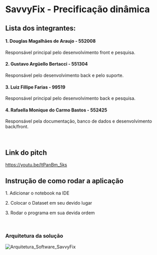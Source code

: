 # SavvyFix - Precificação dinâmica

## Lista dos integrantes:
#### 1. Douglas Magalhães de Araujo - 552008
<p>Responsável principal pelo desenvolvimento front e pesquisa.</p>

#### 2. Gustavo Argüello Bertacci - 551304
<p>Responsável pelo desenvolvimento back e pelo suporte.</p>

#### 3. Luiz Fillipe Farias - 99519
<p>Responsável principal pelo desenvolvimento back e pesquisa.</p>

#### 4. Rafaella Monique do Carmo Bastos - 552425
<p>Responsável pela documentação, banco de dados e desenvolvimento back/front.</p><br>

## Link do pitch
https://youtu.be/ltPanBm_5ks <br>

## Instrução de como rodar a aplicação
<p>1. Adicionar o notebook na IDE</p>
<p>2. Colocar o Dataset em seu devido lugar</p>
<p>3. Rodar o programa em sua devida ordem</p><br>

### Arquitetura da solução
![Arquitetura_Software_SavvyFix](https://github.com/rafaellabastos/savvyfix-ia-notebook/assets/85761347/94d1cf18-6a94-4f14-aa0b-556614642fef)

